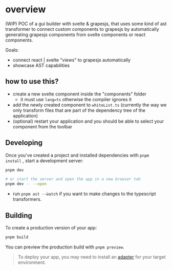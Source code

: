 # overview

(WIP) POC of a gui builder with svelte & grapesjs, that uses some kind of ast transformer to connect custom components to grapesjs by automatically generating grapesjs components from svelte components or react components.

Goals:

- connect react | svelte "views" to grapesjs automatically
- showcase AST capabilities

## how to use this?

- create a new svelte component inside the "components" folder
  - it must use `lang=ts` otherwise the compiler ignores it
- add the newly created component to `whiteList.ts` (currently the way we only transform files that are part of the dependency tree of the application)
- (optional) restart your application and you should be able to select your component from the toolbar

## Developing

Once you've created a project and installed dependencies with `pnpm install` , start a development server:

```bash
pnpm dev

# or start the server and open the app in a new browser tab
pnpm dev -- --open
```

- run `pnpm ast --ẁatch` if you want to make changes to the typescript transformers.

## Building

To create a production version of your app:

```bash
pnpm build
```

You can preview the production build with `pnpm preview`.

> To deploy your app, you may need to install an [adapter](https://kit.svelte.dev/docs/adapters) for your target environment.
